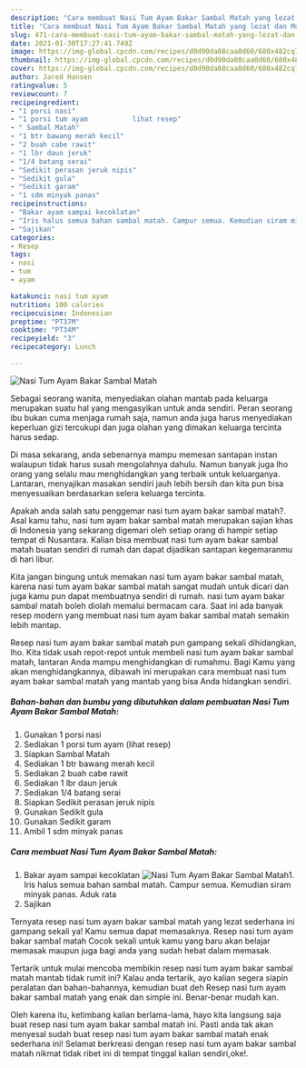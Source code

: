 ```yaml
---
description: "Cara membuat Nasi Tum Ayam Bakar Sambal Matah yang lezat dan Mudah Dibuat"
title: "Cara membuat Nasi Tum Ayam Bakar Sambal Matah yang lezat dan Mudah Dibuat"
slug: 471-cara-membuat-nasi-tum-ayam-bakar-sambal-matah-yang-lezat-dan-mudah-dibuat
date: 2021-01-30T17:27:41.749Z
image: https://img-global.cpcdn.com/recipes/d0d90da08caa0d60/680x482cq70/nasi-tum-ayam-bakar-sambal-matah-foto-resep-utama.jpg
thumbnail: https://img-global.cpcdn.com/recipes/d0d90da08caa0d60/680x482cq70/nasi-tum-ayam-bakar-sambal-matah-foto-resep-utama.jpg
cover: https://img-global.cpcdn.com/recipes/d0d90da08caa0d60/680x482cq70/nasi-tum-ayam-bakar-sambal-matah-foto-resep-utama.jpg
author: Jared Hansen
ratingvalue: 5
reviewcount: 7
recipeingredient:
- "1 porsi nasi"
- "1 porsi tum ayam           lihat resep"
- " Sambal Matah"
- "1 btr bawang merah kecil"
- "2 buah cabe rawit"
- "1 lbr daun jeruk"
- "1/4 batang serai"
- "Sedikit perasan jeruk nipis"
- "Sedikit gula"
- "Sedikit garam"
- "1 sdm minyak panas"
recipeinstructions:
- "Bakar ayam sampai kecoklatan"
- "Iris halus semua bahan sambal matah. Campur semua. Kemudian siram minyak panas. Aduk rata"
- "Sajikan"
categories:
- Resep
tags:
- nasi
- tum
- ayam

katakunci: nasi tum ayam 
nutrition: 100 calories
recipecuisine: Indonesian
preptime: "PT37M"
cooktime: "PT34M"
recipeyield: "3"
recipecategory: Lunch

---
```



![Nasi Tum Ayam Bakar Sambal Matah](https://img-global.cpcdn.com/recipes/d0d90da08caa0d60/680x482cq70/nasi-tum-ayam-bakar-sambal-matah-foto-resep-utama.jpg)

Sebagai seorang wanita, menyediakan olahan mantab pada keluarga merupakan suatu hal yang mengasyikan untuk anda sendiri. Peran seorang ibu bukan cuma menjaga rumah saja, namun anda juga harus menyediakan keperluan gizi tercukupi dan juga olahan yang dimakan keluarga tercinta harus sedap.

Di masa  sekarang, anda sebenarnya mampu memesan santapan instan walaupun tidak harus susah mengolahnya dahulu. Namun banyak juga lho orang yang selalu mau menghidangkan yang terbaik untuk keluarganya. Lantaran, menyajikan masakan sendiri jauh lebih bersih dan kita pun bisa menyesuaikan berdasarkan selera keluarga tercinta. 



Apakah anda salah satu penggemar nasi tum ayam bakar sambal matah?. Asal kamu tahu, nasi tum ayam bakar sambal matah merupakan sajian khas di Indonesia yang sekarang digemari oleh setiap orang di hampir setiap tempat di Nusantara. Kalian bisa membuat nasi tum ayam bakar sambal matah buatan sendiri di rumah dan dapat dijadikan santapan kegemaranmu di hari libur.

Kita jangan bingung untuk memakan nasi tum ayam bakar sambal matah, karena nasi tum ayam bakar sambal matah sangat mudah untuk dicari dan juga kamu pun dapat membuatnya sendiri di rumah. nasi tum ayam bakar sambal matah boleh diolah memalui bermacam cara. Saat ini ada banyak resep modern yang membuat nasi tum ayam bakar sambal matah semakin lebih mantap.

Resep nasi tum ayam bakar sambal matah pun gampang sekali dihidangkan, lho. Kita tidak usah repot-repot untuk membeli nasi tum ayam bakar sambal matah, lantaran Anda mampu menghidangkan di rumahmu. Bagi Kamu yang akan menghidangkannya, dibawah ini merupakan cara membuat nasi tum ayam bakar sambal matah yang mantab yang bisa Anda hidangkan sendiri.

<!--inarticleads1-->

##### Bahan-bahan dan bumbu yang dibutuhkan dalam pembuatan Nasi Tum Ayam Bakar Sambal Matah:

1. Gunakan 1 porsi nasi
1. Sediakan 1 porsi tum ayam           (lihat resep)
1. Siapkan  Sambal Matah
1. Sediakan 1 btr bawang merah kecil
1. Sediakan 2 buah cabe rawit
1. Sediakan 1 lbr daun jeruk
1. Sediakan 1/4 batang serai
1. Siapkan Sedikit perasan jeruk nipis
1. Gunakan Sedikit gula
1. Gunakan Sedikit garam
1. Ambil 1 sdm minyak panas




<!--inarticleads2-->

##### Cara membuat Nasi Tum Ayam Bakar Sambal Matah:

1. Bakar ayam sampai kecoklatan
<img src="https://img-global.cpcdn.com/steps/d93e24c75f0e69f9/160x128cq70/nasi-tum-ayam-bakar-sambal-matah-langkah-memasak-1-foto.jpg" alt="Nasi Tum Ayam Bakar Sambal Matah">1. Iris halus semua bahan sambal matah. Campur semua. Kemudian siram minyak panas. Aduk rata
1. Sajikan




Ternyata resep nasi tum ayam bakar sambal matah yang lezat sederhana ini gampang sekali ya! Kamu semua dapat memasaknya. Resep nasi tum ayam bakar sambal matah Cocok sekali untuk kamu yang baru akan belajar memasak maupun juga bagi anda yang sudah hebat dalam memasak.

Tertarik untuk mulai mencoba membikin resep nasi tum ayam bakar sambal matah mantab tidak rumit ini? Kalau anda tertarik, ayo kalian segera siapin peralatan dan bahan-bahannya, kemudian buat deh Resep nasi tum ayam bakar sambal matah yang enak dan simple ini. Benar-benar mudah kan. 

Oleh karena itu, ketimbang kalian berlama-lama, hayo kita langsung saja buat resep nasi tum ayam bakar sambal matah ini. Pasti anda tak akan menyesal sudah buat resep nasi tum ayam bakar sambal matah enak sederhana ini! Selamat berkreasi dengan resep nasi tum ayam bakar sambal matah nikmat tidak ribet ini di tempat tinggal kalian sendiri,oke!.

